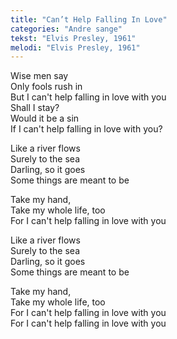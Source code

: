 ```yaml
---
title: "Can’t Help Falling In Love"
categories: "Andre sange"
tekst: "Elvis Presley, 1961"
melodi: "Elvis Presley, 1961"
---
```

Wise men say\
Only fools rush in\
But I can't help falling in love with you\
Shall I stay?\
Would it be a sin\
If I can't help falling in love with you?

Like a river flows\
Surely to the sea\
Darling, so it goes\
Some things are meant to be

Take my hand,\
Take my whole life, too\
For I can't help falling in love with you

Like a river flows\
Surely to the sea\
Darling, so it goes\
Some things are meant to be

Take my hand,\
Take my whole life, too\
For I can't help falling in love with you\
For I can't help falling in love with you
